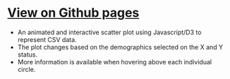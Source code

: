 # [View on Github pages](https://jennylynnramz.github.io/D3-challenge/D3_data_journalism/StarterCode)
* An animated and interactive scatter plot using Javascript/D3 to represent CSV data. <br>
* The plot changes based on the demographics selected on the X and Y status. <br>
* More information is available when hovering above each individual circle.  <br>
